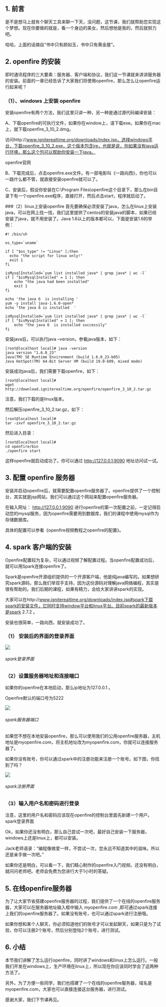 ## 1. 前言

是不是想马上就有个聊天工具来聊一下天，没问题，这节课，我们就帮助您实现这个梦想。现在你要做的就是，看一个身边的美女，然后想他是我的，然后就努力吧。

哈哈，上面的话摘自“书中只有颜如玉，书中只有黄金屋”。

## 2. openfire 的安装

即时通讯程序的三大要素：服务器、客户端和协议，我们这一节课就来讲讲服务器的安装。前面的一章已经告诉了大家我们将使用openfire，那么怎么让openfire运行起来呢？

### （1）、windows 上安装 openfire

安装openfire有两个方法，我们这里只讲一种，另一种是通过源代码编译安装：

A、下载openfire的可执行文件，如果你在window上，请下载exe。如果你在mac上，就下载openfire_3_10_2.dmg。

访问http://www.igniterealtime.org/downloads/index.jsp，选择windows平台，下载openfire_3_10_2.exe，这个版本包含jre，也就是说，你如果没有java运行环境，那么这个包可以帮助你安装一下java。

openfire官网

B、下载完成后，点击openfire.exe文件。有一部电影叫《一路向西》，你也可以一路什么都不管，就直接安装openfire就可以了。

C、安装后，假设你安装在C:\Program Files\openfire这个目录下，那么在bin目录下有一个openfire.exe程序，直接打开，然后点击start，程序就启动了。

###（2）linux上安装openfire
首先要确保必须安装了java，怎么在linux上安装java，可以在网上找一找，我们这里提供了centos的安装java的脚本，如果已经安装了java，就不用安装了。Java 1.6以上的版本都可以，下面是安装1.6的举例：

```
#! /bin/sh

os_type=`uname`

if [ "$os_type" != "Linux" ];then
  echo "the script for linux only!"
  exit 1
fi

isMysqlInstalled=`yum list installed java* | grep java* | wc -l`
if [ "$isMysqlInstalled" = 1 ]; then
    echo "the java had been installed"
    exit 1
fi

echo 'the java 6  is installing '
yum -y install java-1.6.0-open*
echo 'the java 6 is installed  '

isMysqlInstalled=`yum list installed java* | grep java* | wc -l`
if [ "$isMysqlInstalled" = 1 ]; then
    echo "the java 6  is installed successily"
fi
```

安装java后，可以执行java –version，参看java版本，如下：

```
[root@localhost local]# java -version
java version "1.6.0_23"
Java(TM) SE Runtime Environment (build 1.6.0_23-b05)
Java HotSpot(TM) 64-Bit Server VM (build 19.0-b09, mixed mode)
```

安装成功java后，我们需要下载openfire，如下：

```
[root@localhost local]# 
wget http://download.igniterealtime.org/openfire/openfire_3_10_2.tar.gz
```

注意，我们下载的是linux版本。

然后解压openfire_3_10_2.tar.gz，如下：

```
[root@localhost local]# 
tar -zxvf openfire_3_10_2.tar.gz
```

然后进入目录：

```
[root@localhost local]# 
cd openfire/bin
./openfire start
```

这样openfire就启动成功了。你可以通过 http://127.0.0.1:9090 地址访问试一试。

## 3. 配置 openfire 服务器

安装并启动openfire后，就需要配置openfire服务器了。openfire提供了一个控制台，其实就是jsp网站，我们可以通过这个网站来配置openfire服务器。

在输入网址： http://127.0.0.1:9090 进行openfire的第一次配置之前，一定记得启动您的mysql服务，因为openfire需要用到数据库，我们的课程中使用mysql作为存储数据库。

具体的配置可以参看《openfire视频教程之openfire的配置》。

## 4. spark 客户端的安装

Openfire配置较为复杂，可以通过视频了解配置过程。当openfire配置成功后，就可以用Spark连接openfire了。

Spark是openfire开源组织提供的一个开源客户端，他是纯java编写的。如果想研究spark源码，那么我们举双手支持，因为这份源码对理解java网络编程，其实是很有帮助的。我们后期的课程，如果有精力，会给大家讲讲spark的实现。

大家可以在http://www.igniterealtime.org/downloads/index.jsp#spark下载spark的安装文件，它同时支持window平台和linux平台。目前spark的最新版本是spark 2.7.2 。

安装也很简单，一路向西，就安装成功了。

### （1） 安装后的界面的登录界面

![](http://myopenfire.com/attached/image/20151103/20151103211714_819.jpg)  
###### spark登录界面

### （2）设置服务器地址和连接端口

如果你的openfire在本地启动，那么ip地址为127.0.0.1 。

Openfire默认的端口号为5222

![](http://myopenfire.com/attached/image/20151103/20151103211749_939.jpg)  
###### spark服务器端口


如果您不想在本地安装openfire，那么可以使用我们的公用openfire服务器，主机地址是myopenfire.com，将主机地址改为myopenfire.com，你就可以连接服务器了。

如果你没有账号，你可以通过spark中的注册功能来注册一个账号。如下图，你找到了吗？

![](http://myopenfire.com/attached/image/20151103/20151103211831_24.jpg)  
###### spark注册界面

### （3）输入用户名和密码进行登录

注意，这里的用户名和密码应该现在openfire的控制台里面先新建一个用户。spark登录界面

Ok，如果你还没有明白，那么自己尝试一次吧，最好自己安装一下服务器，windows上还是linux上，都可以安装。

Jack老师语录：“编程像做爱一样，不尝试一次，您永远不知道其中的滋味。所以还是亲手做一次吧。”

如果你还是明白，可以看一下，我们精心制作的openfire入门视频。还没有明白，就问问老师吧。老师会免费为您进行大于1小时的答疑。

## 5. 在线openfire服务器

为了让大家节省搭建openfire服务器的过程，我们提供了一个在线的openfire服务器，大家可以在服务器地址输入框中输入 myopenfire.com ,即可通过spark连接上我们的openfire服务器了。如果没有账号，也可以通过spark进行注册哦。

如果你想和某个人聊天，你必须知道他们的账号才可以发起聊天，如果只是为了试验，你可以注册2个账号，然后分别登陆2个账号，进行测试。

## 6. 小结

本节我们讲解了怎么运行openfire，同时讲了windows和linux上怎么运行。一般我们开发在windows上，生产环境在linux上，所以现在你应该同时学会了这两种方法了。

另外，为了方便一些同学，我们也搭建了一个在线的openfire服务器，域名是myopenfire.com，大家也可以直接连接这台服务器，进行测试。

感谢大家，我们下节课再见。